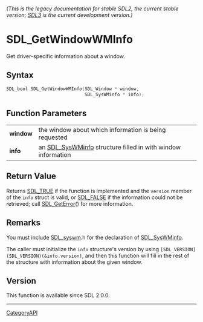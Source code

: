 ###### (This is the legacy documentation for stable SDL2, the current stable version; [SDL3](https://wiki.libsdl.org/SDL3/) is the current development version.)
# SDL_GetWindowWMInfo

Get driver-specific information about a window.

## Syntax

```c
SDL_bool SDL_GetWindowWMInfo(SDL_Window * window,
                             SDL_SysWMinfo * info);

```

## Function Parameters

|                |                                                                               |
| -------------- | ----------------------------------------------------------------------------- |
| **window**     | the window about which information is being requested                         |
| **info**       | an [SDL_SysWMinfo](SDL_SysWMinfo) structure filled in with window information |

## Return Value

Returns [SDL_TRUE](SDL_TRUE) if the function is implemented and the
`version` member of the `info` struct is valid, or [SDL_FALSE](SDL_FALSE)
if the information could not be retrieved; call
[SDL_GetError](SDL_GetError)() for more information.

## Remarks

You must include [SDL_syswm](SDL_syswm).h for the declaration of
[SDL_SysWMinfo](SDL_SysWMinfo).

The caller must initialize the `info` structure's version by using
`[SDL_VERSION](SDL_VERSION)(&info.version)`, and then this function will
fill in the rest of the structure with information about the given window.

## Version

This function is available since SDL 2.0.0.

----
[CategoryAPI](CategoryAPI)

